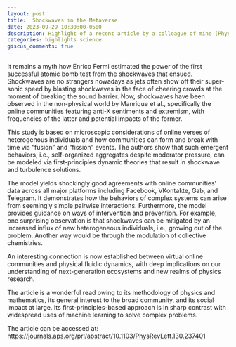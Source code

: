 ```yaml
---
layout: post
title:  Shockwaves in the Metaverse
date: 2023-09-29 10:30:00-0500
description: Highlight of a recent article by a colleague of mine (Physical Review Letters, vol. 130, 237401)
categories: highlights science
giscus_comments: true
---
```


It remains a myth how Enrico Fermi estimated the power of the first successful atomic bomb test from the shockwaves that ensued. Shockwaves are no strangers nowadays as jets often show off their super-sonic speed by blasting shockwaves in the face of cheering crowds at the moment of breaking the sound barrier. Now, shockwaves have been observed in the non-physical world by Manrique et al., specifically the online communities featuring anti-X sentiments and extremism, with frequencies of the latter and potential impacts of the former.

This study is based on microscopic considerations of online verses of heterogenous individuals and how communities can form and break with time via “fusion” and “fission” events. The authors show that such emergent behaviors, i.e., self-organized aggregates despite moderator pressure, can be modeled via first-principles dynamic theories that result in shockwave and turbulence solutions. 

The model yields shockingly good agreements with online communities’ data across all major platforms including Facebook, VKontakte, Gab, and Telegram. It demonstrates how the behaviors of complex systems can arise from seemingly simple pairwise interactions. Furthermore, the model provides guidance on ways of intervention and prevention. For example, one surprising observation is that shockwaves can be mitigated by an increased influx of new heterogeneous individuals, i.e., growing out of the problem. Another way would be through the modulation of collective chemistries. 

An interesting connection is now established between virtual online communities and physical fluidic dynamics, with deep implications on our understanding of next-generation ecosystems and new realms of physics research.

The article is a wonderful read owing to its methodology of physics and mathematics, its general interest to the broad community, and its social impact at large. Its first-principles-based approach is in sharp contrast with widespread uses of machine learning to solve complex problems. 

The article can be accessed at: https://journals.aps.org/prl/abstract/10.1103/PhysRevLett.130.237401